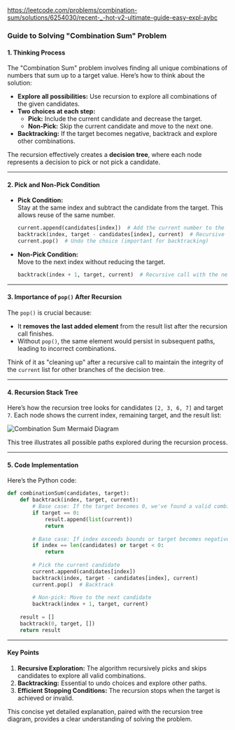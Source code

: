https://leetcode.com/problems/combination-sum/solutions/6254030/recent-_-hot-v2-ultimate-guide-easy-expl-aybc

### Guide to Solving "Combination Sum" Problem

#### 1. **Thinking Process**

The "Combination Sum" problem involves finding all unique combinations of numbers that sum up to a target value. Here’s how to think about the solution:

- **Explore all possibilities:** Use recursion to explore all combinations of the given candidates.
- **Two choices at each step:** 
  - **Pick:** Include the current candidate and decrease the target.
  - **Non-Pick:** Skip the current candidate and move to the next one.
- **Backtracking:** If the target becomes negative, backtrack and explore other combinations.

The recursion effectively creates a **decision tree**, where each node represents a decision to pick or not pick a candidate.

---

#### 2. **Pick and Non-Pick Condition**

- **Pick Condition:**  
  Stay at the same index and subtract the candidate from the target. This allows reuse of the same number.  

  ```python
  current.append(candidates[index])  # Add the current number to the result list
  backtrack(index, target - candidates[index], current)  # Recursive call
  current.pop()  # Undo the choice (important for backtracking)
  ```

- **Non-Pick Condition:**  
  Move to the next index without reducing the target.

  ```python
  backtrack(index + 1, target, current)  # Recursive call with the next index
  ```

---

#### 3. **Importance of `pop()` After Recursion**

The `pop()` is crucial because:
- It **removes the last added element** from the result list after the recursion call finishes.
- Without `pop()`, the same element would persist in subsequent paths, leading to incorrect combinations.

Think of it as "cleaning up" after a recursive call to maintain the integrity of the `current` list for other branches of the decision tree.

---

#### 4. **Recursion Stack Tree**

Here’s how the recursion tree looks for candidates `[2, 3, 6, 7]` and target `7`. Each node shows the current index, remaining target, and the result list:

![Combination Sum Mermaid Diagram](https://github.com/user-attachments/assets/d4bb3814-086f-4120-8b16-b5ebba0c70a8)

This tree illustrates all possible paths explored during the recursion process.

---

#### 5. **Code Implementation**

Here’s the Python code:

```python
def combinationSum(candidates, target):
    def backtrack(index, target, current):
        # Base case: If the target becomes 0, we've found a valid combination
        if target == 0:
            result.append(list(current))
            return
        
        # Base case: If index exceeds bounds or target becomes negative
        if index == len(candidates) or target < 0:
            return
        
        # Pick the current candidate
        current.append(candidates[index])
        backtrack(index, target - candidates[index], current)
        current.pop()  # Backtrack
        
        # Non-pick: Move to the next candidate
        backtrack(index + 1, target, current)
    
    result = []
    backtrack(0, target, [])
    return result
```

---

#### Key Points
1. **Recursive Exploration:** The algorithm recursively picks and skips candidates to explore all valid combinations.
2. **Backtracking:** Essential to undo choices and explore other paths.
3. **Efficient Stopping Conditions:** The recursion stops when the target is achieved or invalid.

This concise yet detailed explanation, paired with the recursion tree diagram, provides a clear understanding of solving the problem.
